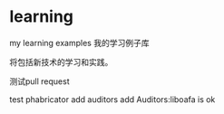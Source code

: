 # learning
my learning examples
我的学习例子库

将包括新技术的学习和实践。


测试pull request


test phabricator
add auditors
add Auditors:liboafa
is ok
